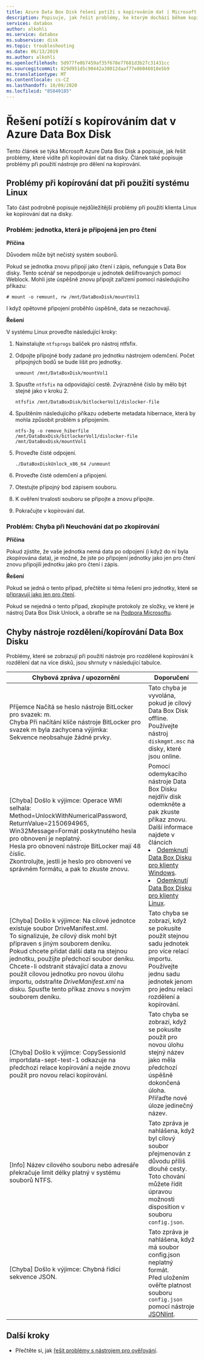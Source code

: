 ```yaml
---
title: Azure Data Box Disk řešení potíží s kopírováním dat | Microsoft Docs
description: Popisuje, jak řešit problémy, ke kterým dochází během kopírování dat v Azure Data Box Disk pomocí protokolů.
services: databox
author: alkohli
ms.service: databox
ms.subservice: disk
ms.topic: troubleshooting
ms.date: 06/13/2019
ms.author: alkohli
ms.openlocfilehash: 5d977fe0b7459af35f678e77681d3b27c31431cc
ms.sourcegitcommit: 829d951d5c90442a38012daaf77e86046018e5b9
ms.translationtype: MT
ms.contentlocale: cs-CZ
ms.lasthandoff: 10/09/2020
ms.locfileid: "85849185"
---
```

# <a name="troubleshoot-data-copy-issues-in-azure-data-box-disk"></a>Řešení potíží s kopírováním dat v Azure Data Box Disk

Tento článek se týká Microsoft Azure Data Box Disk a popisuje, jak řešit problémy, které vidíte při kopírování dat na disky. Článek také popisuje problémy při použití nástroje pro dělení na kopírování.


## <a name="data-copy-issues-when-using-a-linux-system"></a>Problémy při kopírování dat při použití systému Linux

Tato část podrobně popisuje nejdůležitější problémy při použití klienta Linux ke kopírování dat na disky.

### <a name="issue-drive-getting-mounted-as-read-only"></a>Problém: jednotka, která je připojená jen pro čtení
 
**Příčina** 

Důvodem může být nečistý systém souborů.

Pokud se jednotka znovu připojí jako čtení i zápis, nefunguje s Data Box disky. Tento scénář se nepodporuje u jednotek dešifrovaných pomocí Weblock. Mohli jste úspěšně znovu připojit zařízení pomocí následujícího příkazu:

```
# mount -o remount, rw /mnt/DataBoxDisk/mountVol1
```

I když opětovné připojení proběhlo úspěšně, data se nezachovají.

**Řešení**

V systému Linux proveďte následující kroky:

1. Nainstalujte `ntfsprogs` balíček pro nástroj ntfsfix.
2. Odpojte přípojné body zadané pro jednotku nástrojem odemčení. Počet přípojných bodů se bude lišit pro jednotky.

    ```
    unmount /mnt/DataBoxDisk/mountVol1
    ```

3. Spusťte `ntfsfix` na odpovídající cestě. Zvýrazněné číslo by mělo být stejné jako v kroku 2.

    ```
    ntfsfix /mnt/DataBoxDisk/bitlockerVol1/dislocker-file
    ```

4. Spuštěním následujícího příkazu odeberte metadata hibernace, která by mohla způsobit problém s připojením.

    ```
    ntfs-3g -o remove_hiberfile /mnt/DataBoxDisk/bitlockerVol1/dislocker-file /mnt/DataBoxDisk/mountVol1
    ```

5. Proveďte čisté odpojení.

    ```
    ./DataBoxDiskUnlock_x86_64 /unmount
    ```

6. Proveďte čisté odemčení a připojení.
7. Otestujte přípojný bod zápisem souboru.
8. K ověření trvalosti souboru se připojte a znovu připojte.
9. Pokračujte v kopírování dat.
 
### <a name="issue-error-with-data-not-persisting-after-copy"></a>Problém: Chyba při Neuchování dat po zkopírování
 
**Příčina** 

Pokud zjistíte, že vaše jednotka nemá data po odpojení (i když do ní byla zkopírována data), je možné, že jste po připojení jednotky jako jen pro čtení znovu připojili jednotku jako pro čtení i zápis.

**Řešení**
 
Pokud se jedná o tento případ, přečtěte si téma řešení pro jednotky, které se [připravují jako jen pro čtení](#issue-drive-getting-mounted-as-read-only).

Pokud se nejedná o tento případ, zkopírujte protokoly ze složky, ve které je nástroj Data Box Disk Unlock, a obraťte se na [Podpora Microsoftu](data-box-disk-contact-microsoft-support.md).


## <a name="data-box-disk-split-copy-tool-errors"></a>Chyby nástroje rozdělení/kopírování Data Box Disku

Problémy, které se zobrazují při použití nástroje pro rozdělené kopírování k rozdělení dat na více disků, jsou shrnuty v následující tabulce.

|Chybová zpráva / upozornění |Doporučení |
|---------|---------|
|Příjemce Načítá se heslo nástroje BitLocker pro svazek: m. <br>Chyba Při načítání klíče nástroje BitLocker pro svazek m byla zachycena výjimka:<br> Sekvence neobsahuje žádné prvky.|Tato chyba je vyvolána, pokud je cílový Data Box Disk offline. <br> Používejte nástroj `diskmgmt.msc` na disky, které jsou online.|
|[Chyba] Došlo k výjimce: Operace WMI selhala:<br> Method=UnlockWithNumericalPassword, ReturnValue=2150694965, <br>Win32Message=Formát poskytnutého hesla pro obnovení je neplatný. <br>Hesla pro obnovení nástroje BitLocker mají 48 číslic. <br>Zkontrolujte, jestli je heslo pro obnovení ve správném formátu, a pak to zkuste znovu.|Pomocí odemykacího nástroje Data Box Disku nejdřív disk odemkněte a pak zkuste příkaz znovu. Další informace najdete v článcích <li> [Odemknutí Data Box Disku pro klienty Windows](data-box-disk-deploy-set-up.md#unlock-disks-on-windows-client). </li><li> [Odemknutí Data Box Disku pro klienty Linux](data-box-disk-deploy-set-up.md#unlock-disks-on-linux-client). </li>|
|[Chyba] Došlo k výjimce: Na cílové jednotce existuje soubor DriveManifest.xml. <br> To signalizuje, že cílový disk mohl být připraven s jiným souborem deníku. <br>Pokud chcete přidat další data na stejnou jednotku, použijte předchozí soubor deníku. Chcete-li odstranit stávající data a znovu použít cílovou jednotku pro novou úlohu importu, odstraňte *DriveManifest.xml* na disku. Spusťte tento příkaz znovu s novým souborem deníku.| Tato chyba se zobrazí, když se pokusíte použít stejnou sadu jednotek pro více relací importu. <br> Používejte jednu sadu jednotek jenom pro jednu relaci rozdělení a kopírování.|
|[Chyba] Došlo k výjimce: CopySessionId importdata-sept-test-1 odkazuje na předchozí relace kopírování a nejde znovu použít pro novou relaci kopírování.|Tato chyba se zobrazí, když se pokusíte použít pro novou úlohu stejný název jako měla předchozí úspěšně dokončená úloha.<br> Přiřaďte nové úloze jedinečný název.|
|[Info] Název cílového souboru nebo adresáře překračuje limit délky platný v systému souborů NTFS. |Tato zpráva je nahlášena, když byl cílový soubor přejmenován z důvodu příliš dlouhé cesty.<br> Toto chování můžete řídit úpravou možnosti disposition v souboru `config.json`.|
|[Chyba] Došlo k výjimce: Chybná řídicí sekvence JSON. |Tato zpráva je nahlášena, když má soubor config.json neplatný formát. <br> Před uložením ověřte platnost souboru `config.json` pomocí nástroje [JSONlint](https://jsonlint.com/).|


## <a name="next-steps"></a>Další kroky

- Přečtěte si, jak [řešit problémy s nástrojem pro ověřování](data-box-disk-troubleshoot.md).
